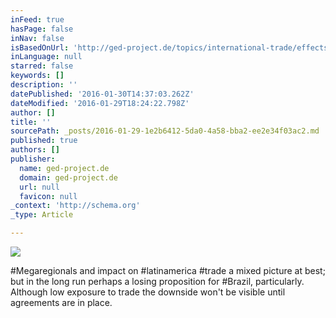 ```yaml
---
inFeed: true
hasPage: false
inNav: false
isBasedOnUrl: 'http://ged-project.de/topics/international-trade/effects_of_regional_trade_agreements/pacific_alliance/a-chain-reaction-ttip-tpp-and-latin-america/'
inLanguage: null
starred: false
keywords: []
description: ''
datePublished: '2016-01-30T14:37:03.262Z'
dateModified: '2016-01-29T18:24:22.798Z'
author: []
title: ''
sourcePath: _posts/2016-01-29-1e2b6412-5da0-4a58-bba2-ee2e34f03ac2.md
published: true
authors: []
publisher:
  name: ged-project.de
  domain: ged-project.de
  url: null
  favicon: null
_context: 'http://schema.org'
_type: Article

---
```

![](https://s3-us-west-2.amazonaws.com/the-grid-img/p/5ded9b7849bb39a5f1a34180abbd70bebd02c59c.jpg)

\#Megaregionals and impact on \#latinamerica \#trade a mixed picture at best; but in the long run perhaps a losing proposition for \#Brazil, particularly. Although low exposure to trade the downside won't be visible until agreements are in place.